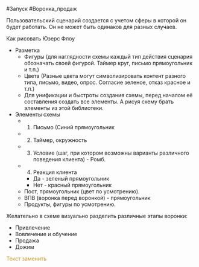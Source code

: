 #Запуск #Воронка_продаж 

Пользовательский сценарий создается с учетом сферы в которой он будет работать.
Он не может быть одинаков для разных случаев.

Как рисовать Юзерс Флоу
- Разметка
	- Фигуры (для наглядности схемы каждый тип действия сценария обозначать своей фигурой. Таймер круг, письмо прямоугольник и т.п.)
	- Цвета (Разные цвета могут символизировать контент разного типа, письмо, видео, опрос. Согласие зеленое, отказ красное и т.п.)
	- Для унификации и быстроты создания схемы, перед началом её составления создать все элементы. А рисуя схему брать элементы из этой библиотеки.
- Элементы схемы
	- 1. Письмо (Синий прямоугольник
	- 2. Таймер, окружность
	- 3. Условие (шаг, при котором возможны варианты различного поведения клиента) - Ромб.
	- 4. Реакция клиента 
		- Да - зеленый прямоугольник
		- Нет - красный прямоугольник
	- Пост, прямоугольник (цвет по усмотрению).
	- ВПВ (воронка перед воронкой) - прямоугольник
	- Продукты, фигуры по усмотрению.

Желательно в схеме визуально разделить различные этапы воронки:
- Привлечение
- Вовлечение и обучение
- Продажа
- Дожим





<span style='color:#c7952b'>Текст заменить</span>

